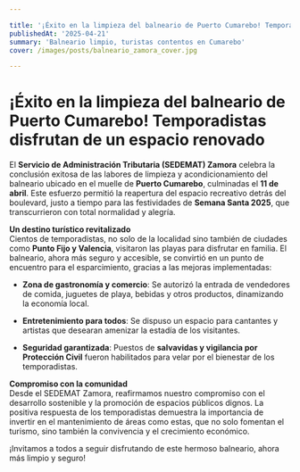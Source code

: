 ```yaml
---

title: '¡Éxito en la limpieza del balneario de Puerto Cumarebo! Temporadistas disfrutan de un espacio renovado'
publishedAt: '2025-04-21'
summary: 'Balneario limpio, turistas contentos en Cumarebo'
cover: /images/posts/balneario_zamora_cover.jpg

---
```


# ¡Éxito en la limpieza del balneario de Puerto Cumarebo! Temporadistas disfrutan de un espacio renovado
El  **Servicio de Administración Tributaria (SEDEMAT) Zamora**  celebra la conclusión exitosa de las labores de limpieza y acondicionamiento del balneario ubicado en el muelle de  **Puerto Cumarebo**, culminadas el  **11 de abril**. Este esfuerzo permitió la reapertura del espacio recreativo detrás del boulevard, justo a tiempo para las festividades de  **Semana Santa 2025**, que transcurrieron con total normalidad y alegría.

**Un destino turístico revitalizado**  
Cientos de temporadistas, no solo de la localidad sino también de ciudades como  **Punto Fijo y Valencia**, visitaron las playas para disfrutar en familia. El balneario, ahora más seguro y accesible, se convirtió en un punto de encuentro para el esparcimiento, gracias a las mejoras implementadas:

-   **Zona de gastronomía y comercio**: Se autorizó la entrada de vendedores de comida, juguetes de playa, bebidas y otros productos, dinamizando la economía local.
    
-   **Entretenimiento para todos**: Se dispuso un espacio  para cantantes y artistas que desearan amenizar la estadía de los visitantes.
    
-   **Seguridad garantizada**: Puestos de  **salvavidas y vigilancia por Protección Civil**  fueron habilitados para velar por el bienestar de los temporadistas.
    

**Compromiso con la comunidad**  
Desde el SEDEMAT Zamora, reafirmamos nuestro compromiso con el desarrollo sostenible y la promoción de espacios públicos dignos. La positiva respuesta de los temporadistas demuestra la importancia de invertir en el mantenimiento de áreas como estas, que no solo fomentan el turismo, sino también la convivencia y el crecimiento económico.

¡Invitamos a todos a seguir disfrutando de este hermoso balneario, ahora más limpio y seguro!